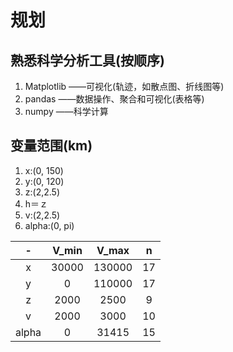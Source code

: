 # 规划

## 熟悉科学分析工具(按顺序)
1. Matplotlib ——可视化(轨迹，如散点图、折线图等)
2. pandas ——数据操作、聚合和可视化(表格等)
3. numpy ——科学计算

## 变量范围(km)
1. x:(0, 150)
2. y:(0, 120)
3. z:(2,2.5)
4. h＝ｚ
5. v:(2,2.5)
6. alpha:(0, pi)

| - | V_min | V_max | n | 
|:-:|:-:|:-:|:-:|
|x|30000|130000|17|
|y|0|110000|17|
|z|2000|2500|9|
|v|2000|3000|10|
|alpha|0|31415|15|
